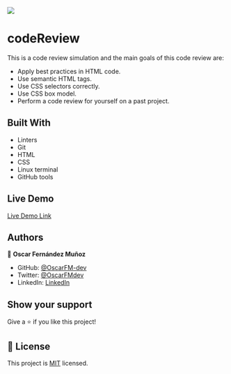 ![](https://img.shields.io/badge/Microverse-blueviolet)

# codeReview

This is a code review simulation and the main goals of this code review are:

- Apply best practices in HTML code.
- Use semantic HTML tags.
- Use CSS selectors correctly.
- Use CSS box model.
- Perform a code review for yourself on a past project.


## Built With

- Linters
- Git
- HTML
- CSS
- Linux terminal
- GitHub tools

## Live Demo

[Live Demo Link](https://oscarfm-dev.github.io/codeReview/)


<!-- ## Getting Started

**This is an example of how you may give instructions on setting up your project locally.**
**Modify this file to match your project, remove sections that don't apply. For example: delete the testing section if the currect project doesn't require testing.**


To get a local copy up and running follow these simple example steps.

### Prerequisites

### Setup

### Install

### Usage

### Run tests

### Deployment -->

## Authors

👤 **Oscar Fernández Muñoz**

- GitHub: [@OscarFM-dev](https://github.com/OscarFM-dev)
- Twitter: [@OscarFMdev](https://twitter.com/OscarFMdev)
- LinkedIn: [LinkedIn](https://linkedin.com/in/OscarFM-dev)


<!-- ## 🤝 Contributing

Contributions, issues, and feature requests are welcome!

Feel free to check the [issues page](../../issues/). -->

## Show your support

Give a ⭐️ if you like this project!

<!-- ## Acknowledgments

- Hat tip to anyone whose code was used
- Inspiration
- etc -->

## 📝 License

This project is [MIT](./LICENSE) licensed.
